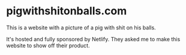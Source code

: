 # pigwithshitonballs.com

This is a website with a picture of a pig with shit on his balls.

It's hosted and fully sponsored by Netlify. They asked me to make this website to show off their product.
